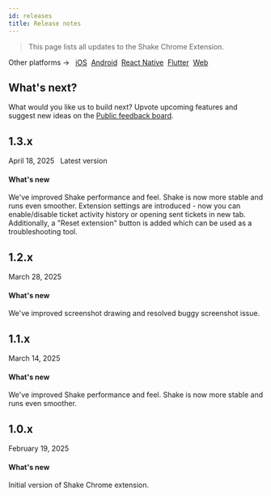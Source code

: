```yaml
---
id: releases
title: Release notes
---
```

>This page lists all updates to the Shake Chrome Extension.

<p class="p2 mt-40">Other platforms → &nbsp;
<a href="/docs/ios/releases/">iOS</a>&nbsp; 
<a href="/docs/android/releases/">Android</a>&nbsp;
<a href="/docs/react/releases/">React Native</a>&nbsp;
<a href="/docs/flutter/releases/">Flutter</a>&nbsp;  
<a href="/docs/web/releases/">Web</a>&nbsp;  
</p>

## What's next?

What would you like us to build next? Upvote upcoming features and suggest new ideas on the [Public feedback board](https://feedback.shakebugs.com/).

## 1.3.x
<span class="tag-button">April 18, 2025</span>&nbsp;&nbsp;
<span class="tag-button green-tag-button">Latest version</span>

#### What's new

We've improved Shake performance and feel. Shake is now more stable and runs even smoother.
Extension settings are introduced - now you can enable/disable ticket activity history or opening sent tickets in new tab.
Additionally, a "Reset extension" button is added which can be used as a troubleshooting tool. 

## 1.2.x
<span class="tag-button">March 28, 2025</span>&nbsp;&nbsp;

#### What's new

We've improved screenshot drawing and resolved buggy screenshot issue.

## 1.1.x
<span class="tag-button">March 14, 2025</span>&nbsp;&nbsp;

#### What's new

We've improved Shake performance and feel. Shake is now more stable and runs even smoother.

## 1.0.x
<span class="tag-button">February 19, 2025</span>&nbsp;&nbsp;

#### What's new

Initial version of Shake Chrome extension.
